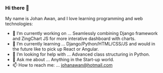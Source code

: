### Hi there 👋

My name is Johan Awan, and I love learning programming and web technologies:

- 🔭 I’m currently working on ...  Seamlessly combining Django framework and ZingChart JS for more interative dashboard with charts.
- 🌱 I’m currently learning ... Django/Python/HTML/CSS/JS and would in the future like to pick up React or Angular.
- 🤔 I’m looking for help with ... Advanced class structuring in Python.
- 💬 Ask me about ... Anything in the Start-up world.
- 📫 How to reach me: ... johanawan@hotmail.com
